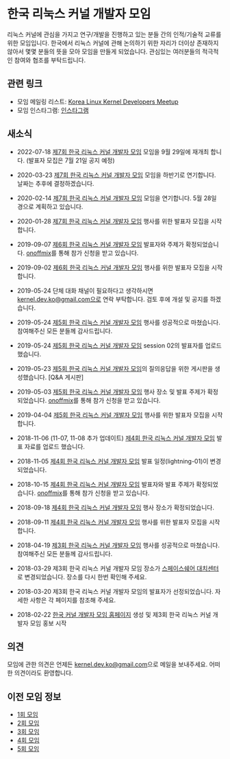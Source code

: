 # 한국 리눅스 커널 개발자 모임

리눅스 커널에 관심을 가지고 연구/개발을 진행하고 있는 분들 간의 인적/기술적 교류를 위한 모임입니다. 한국에서 리눅스 커널에 관해 논의하기 위한 자리가 더이상 존재하지 않아서 몇몇 분들의 뜻을 모아 모임을 만들게 되었습니다. 관심있는 여러분들의 적극적인 참여와 협조를 부탁드립니다.

## 관련 링크

* 모임 메일링 리스트: [Korea Linux Kernel Developers Meetup](https://groups.google.com/forum/?hl=ko#!forum/korea-linux-kernel-developers-meetup)
* 모임 인스타그램: [인스타그램](https://www.instagram.com/kernel.dev.ko/?hl=ko)

## 새소식

* 2022-07-18
[제7회 한국 리눅스 커널 개발자 모임](7th/) 모임을 9월 29일에 재개최 합니다. (발표자 모집은 7월 21일 공지 예정)

* 2020-03-23
[제7회 한국 리눅스 커널 개발자 모임](7th/) 모임을 하반기로 연기합니다. 날짜는 추후에 결정하겠습니다.

* 2020-02-14
[제7회 한국 리눅스 커널 개발자 모임](7th/) 모임을 연기합니다. 5월 28일 경으로 계획하고 있습니다.

* 2020-01-28
[제7회 한국 리눅스 커널 개발자 모임](7th/) 행사를 위한 발표자 모집을 시작합니다.

* 2019-09-07
[제6회 한국 리눅스 커널 개발자 모임](6th/) 발표자와 주제가 확정되었습니다. [onoffmix](https://onoffmix.com/event/196640)를 통해 참가 신청을 받고 있습니다.

* 2019-09-02
[제6회 한국 리눅스 커널 개발자 모임](6th/) 행사를 위한 발표자 모집을 시작합니다.

* 2019-05-24
단체 대화 채널이 필요하다고 생각하시면 kernel.dev.ko@gmail.com으로 연락 부탁합니다. 검토 후에 개설 및 공지를 하겠습니다.

* 2019-05-24
[제5회 한국 리눅스 커널 개발자 모임](5th/) 행사를 성공적으로 마쳤습니다. 참여해주신 모든 분들께 감사드립니다.

* 2019-05-24
[제5회 한국 리눅스 커널 개발자 모임](5th/) session 02의 발표자를 업로드 했습니다.

* 2019-05-23
[제5회 한국 리눅스 커널 개발자 모임](5th/)의 질의응답을 위한 게시판을
생성했습니다. [Q&A 게시판]

* 2019-05-03
[제5회 한국 리눅스 커널 개발자 모임](5th/) 행사 장소 및 발표 주제가
확정되었습니다. [onoffmix](https://www.onoffmix.com/event/178349)를 통해 참가
신청을 받고 있습니다.

* 2019-04-04
[제5회 한국 리눅스 커널 개발자 모임](5th/) 행사를 위한 발표자 모집을 시작합니다.

* 2018-11-06 (11-07, 11-08 추가 업데이트)
[제4회 한국 리눅스 커널 개발자 모임](4th/) 발표 자료를 업로드 했습니다.

* 2018-11-05
[제4회 한국 리눅스 커널 개발자 모임](4th/) 발표 일정(lightning-01)이 변경되었습니다.

* 2018-10-15
[제4회 한국 리눅스 커널 개발자 모임](4th/) 발표자와 발표 주제가 확정되었습니다. [onoffmix](https://onoffmix.com/event/155146)를 통해 참가 신청을 받고 있습니다.

* 2018-09-18
[제4회 한국 리눅스 커널 개발자 모임](4th/) 행사 장소가 확정되었습니다.

* 2018-09-11
[제4회 한국 리눅스 커널 개발자 모임](4th/) 행사를 위한 발표자 모집을 시작합니다.

* 2018-04-19
[제3회 한국 리눅스 커널 개발자 모임](3rd/) 행사를 성공적으로 마쳤습니다. 참여해주신 모든 분들께 감사드립니다.

* 2018-03-29
제3회 한국 리눅스 커널 개발자 모임 장소가 [스페이스쉐어 대치센터](http://daechi.spaceshare.kr)로 변경되었습니다. 장소를 다시 한번 확인해 주세요.

* 2018-03-20
제3회 한국 리눅스 커널 개발자 모임의 발표자가 선정되었습니다. 자세한 사항은 각 페이지를 참조해 주세요.

* 2018-02-22
[한국 커널 개발자 모임 홈페이지](https://kernel-dev-ko.github.io) 생성 및 제3회 한국 리눅스 커널 개발자 모임 홍보 시작

## 의견
모임에 관한 의견은 언제든 [kernel.dev.ko@gmail.com](mailto:kernel.dev.ko@gmail.com)으로 메일을 보내주세요. 어떠한 의견이라도 환영합니다.

## 이전 모임 정보
* [1회 모임](https://onoffmix.com/event/83625)
* [2회 모임](2nd/)
* [3회 모임](3rd/)
* [4회 모임](4th/)
* [5회 모임](5th/)
